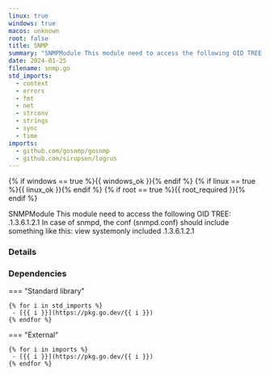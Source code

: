 ```yaml
---
linux: true
windows: true
macos: unknown
root: false
title: SNMP
summary: "SNMPModule This module need to access the following OID TREE: .1.3.6.1.2.1 In case of snmpd, the conf (snmpd.conf) should include something like this: view systemonly included .1.3.6.1.2.1"
date: 2024-01-25
filename: snmp.go
std_imports:
  - context
  - errors
  - fmt
  - net
  - strconv
  - strings
  - sync
  - time
imports:
  - github.com/gosnmp/gosnmp
  - github.com/sirupsen/logrus
---
```


{% if windows == true %}{{ windows_ok }}{% endif %}
{% if linux == true %}{{ linux_ok }}{% endif %}
{% if root == true %}{{ root_required }}{% endif %}

SNMPModule This module need to access the following OID TREE: .1.3.6.1.2.1 In case of snmpd, the conf (snmpd.conf) should include something like this: view systemonly included .1.3.6.1.2.1

### Details


### Dependencies

=== "Standard library"

	{% for i in std_imports %}
	 - [{{ i }}](https://pkg.go.dev/{{ i }})
	{% endfor %}

=== "External"

	{% for i in imports %}
	 - [{{ i }}](https://pkg.go.dev/{{ i }})
	{% endfor %}
